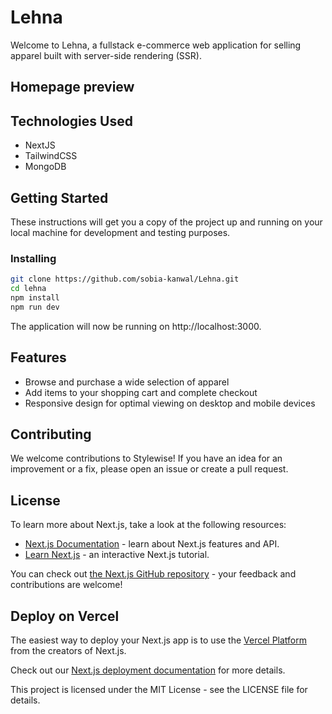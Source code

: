 # Lehna

Welcome to Lehna, a fullstack e-commerce web application for selling apparel built with server-side rendering (SSR).

## Homepage preview

## Technologies Used

- NextJS
- TailwindCSS
- MongoDB

## Getting Started

These instructions will get you a copy of the project up and running on your local machine for development and testing purposes.

### Installing

```bash
git clone https://github.com/sobia-kanwal/Lehna.git
cd lehna
npm install
npm run dev
```

The application will now be running on http://localhost:3000.

## Features

- Browse and purchase a wide selection of apparel
- Add items to your shopping cart and complete checkout
- Responsive design for optimal viewing on desktop and mobile devices

## Contributing

We welcome contributions to Stylewise! If you have an idea for an improvement or a fix, please open an issue or create a pull request.

## License

To learn more about Next.js, take a look at the following resources:

- [Next.js Documentation](https://nextjs.org/docs) - learn about Next.js features and API.
- [Learn Next.js](https://nextjs.org/learn) - an interactive Next.js tutorial.

You can check out [the Next.js GitHub repository](https://github.com/vercel/next.js/) - your feedback and contributions are welcome!

## Deploy on Vercel

The easiest way to deploy your Next.js app is to use the [Vercel Platform](https://vercel.com/new?utm_medium=default-template&filter=next.js&utm_source=create-next-app&utm_campaign=create-next-app-readme) from the creators of Next.js.

Check out our [Next.js deployment documentation](https://nextjs.org/docs/deployment) for more details.

This project is licensed under the MIT License - see the LICENSE file for details.

